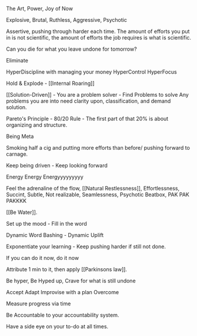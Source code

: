 The Art, Power, Joy of Now

Explosive, Brutal, Ruthless, Aggressive, Psychotic

Assertive, pushing through harder each time. The amount of efforts you put in is not scientific, the amount of efforts the job requires is what is scientific.

Can you die for what you leave undone for tomorrow?

Eliminate

HyperDiscipline with managing your money
HyperControl
HyperFocus

Hold & Explode - [[Internal Roaring]]

[[Solution-Driven]] - You are a problem solver - Find Problems to solve
Any problems you are into need clarity upon, classification, and demand solution.

Pareto's Principle - 80/20 Rule - The first part of that 20% is about organizing and structure.

Being Meta

Smoking half a cig and putting more efforts than before/ pushing forward to carnage.

Keep being driven - Keep looking forward

Energy Energy Energyyyyyyyyy

Feel the adrenaline of the flow, [[Natural Restlessness]], Effortlessness, Succint, Subtle, Not realizable, Seamlessness, Psychotic Beatbox, PAK PAK PAKKKK

[[Be Water]].

Set up the mood - Fill in the word

Dynamic Word Bashing - Dynamic Uplift

Exponentiate your learning - Keep pushing harder if still not done.

If you can do it now, do it now

Attribute 1 min to it, then apply [[Parkinsons law]].

Be hyper, 
Be Hyped up,
Crave for what is still undone

Accept Adapt Improvise with a plan Overcome

Measure progress via time

Be Accountable to your accountability system.

Have a side eye on your to-do at all times.
